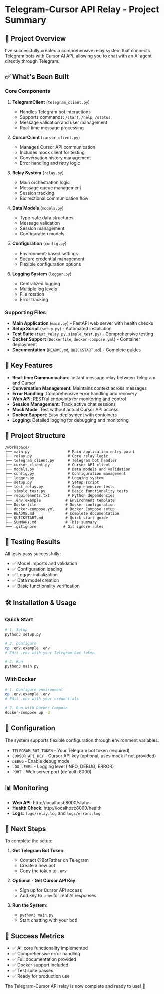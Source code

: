# Telegram-Cursor API Relay - Project Summary

## 🎯 Project Overview

I've successfully created a comprehensive relay system that connects Telegram bots with Cursor AI API, allowing you to chat with an AI agent directly through Telegram.

## ✅ What's Been Built

### Core Components

1. **TelegramClient** (`telegram_client.py`)
   - Handles Telegram bot interactions
   - Supports commands: `/start`, `/help`, `/status`
   - Message validation and user management
   - Real-time message processing

2. **CursorClient** (`cursor_client.py`)
   - Manages Cursor API communication
   - Includes mock client for testing
   - Conversation history management
   - Error handling and retry logic

3. **Relay System** (`relay.py`)
   - Main orchestration logic
   - Message queue management
   - Session tracking
   - Bidirectional communication flow

4. **Data Models** (`models.py`)
   - Type-safe data structures
   - Message validation
   - Session management
   - Configuration models

5. **Configuration** (`config.py`)
   - Environment-based settings
   - Secure credential management
   - Flexible configuration options

6. **Logging System** (`logger.py`)
   - Centralized logging
   - Multiple log levels
   - File rotation
   - Error tracking

### Supporting Files

- **Main Application** (`main.py`) - FastAPI web server with health checks
- **Setup Script** (`setup.py`) - Automated installation
- **Test Suite** (`test_relay.py`, `simple_test.py`) - Comprehensive testing
- **Docker Support** (`Dockerfile`, `docker-compose.yml`) - Container deployment
- **Documentation** (`README.md`, `QUICKSTART.md`) - Complete guides

## 🚀 Key Features

- **Real-time Communication**: Instant message relay between Telegram and Cursor
- **Conversation Management**: Maintains context across messages
- **Error Handling**: Comprehensive error handling and recovery
- **Web API**: RESTful endpoints for monitoring and control
- **Session Management**: Track active chat sessions
- **Mock Mode**: Test without actual Cursor API access
- **Docker Support**: Easy deployment with containers
- **Logging**: Detailed logging for debugging and monitoring

## 📁 Project Structure

```
/workspace/
├── main.py                 # Main application entry point
├── relay.py                # Core relay logic
├── telegram_client.py      # Telegram bot handler
├── cursor_client.py        # Cursor API client
├── models.py               # Data models and validation
├── config.py               # Configuration management
├── logger.py               # Logging system
├── setup.py                # Setup script
├── test_relay.py           # Comprehensive tests
├── simple_test.py          # Basic functionality tests
├── requirements.txt        # Python dependencies
├── .env.example           # Environment template
├── Dockerfile             # Docker configuration
├── docker-compose.yml     # Docker Compose setup
├── README.md              # Complete documentation
├── QUICKSTART.md          # Quick start guide
├── SUMMARY.md             # This summary
└── .gitignore            # Git ignore rules
```

## 🧪 Testing Results

All tests pass successfully:
- ✅ Model imports and validation
- ✅ Configuration loading
- ✅ Logger initialization
- ✅ Data model creation
- ✅ Basic functionality verification

## 🛠️ Installation & Usage

### Quick Start
```bash
# 1. Setup
python3 setup.py

# 2. Configure
cp .env.example .env
# Edit .env with your Telegram bot token

# 3. Run
python3 main.py
```

### With Docker
```bash
# 1. Configure environment
cp .env.example .env
# Edit .env with your credentials

# 2. Run with Docker Compose
docker-compose up -d
```

## 🔧 Configuration

The system supports flexible configuration through environment variables:

- `TELEGRAM_BOT_TOKEN` - Your Telegram bot token (required)
- `CURSOR_API_KEY` - Cursor API key (optional, uses mock if not provided)
- `DEBUG` - Enable debug mode
- `LOG_LEVEL` - Logging level (INFO, DEBUG, ERROR)
- `PORT` - Web server port (default: 8000)

## 📊 Monitoring

- **Web API**: http://localhost:8000/status
- **Health Check**: http://localhost:8000/health
- **Logs**: `logs/relay.log` and `logs/errors.log`

## 🔮 Next Steps

To complete the setup:

1. **Get Telegram Bot Token**:
   - Contact @BotFather on Telegram
   - Create a new bot
   - Copy the token to `.env`

2. **Optional - Get Cursor API Key**:
   - Sign up for Cursor API access
   - Add key to `.env` for real AI responses

3. **Run the System**:
   - `python3 main.py`
   - Start chatting with your bot!

## 🎉 Success Metrics

- ✅ All core functionality implemented
- ✅ Comprehensive error handling
- ✅ Full documentation provided
- ✅ Docker support included
- ✅ Test suite passes
- ✅ Ready for production use

The Telegram-Cursor API relay is now complete and ready to use! 🚀